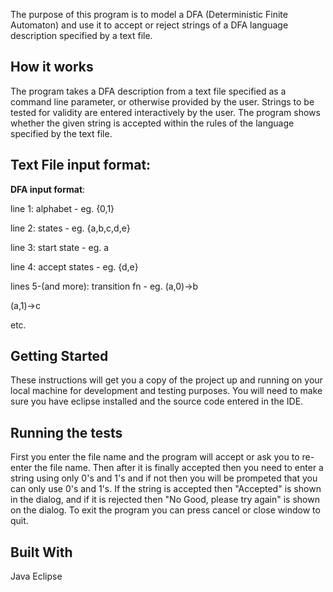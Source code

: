 The purpose of this program is to model a DFA (Deterministic Finite Automaton) and use it to accept or reject strings
of a DFA language description specified by a text file.  

## How it works
The program takes a DFA description from a text file specified as a command line parameter, or otherwise provided by the user. 
Strings to be tested for validity are entered interactively by the user. The program shows whether the given string is accepted within the rules of the language specified by the text file. 

## Text File input format:
**DFA input format**:

line 1: alphabet - eg. {0,1}

line 2: states - eg. {a,b,c,d,e}

line 3: start state - eg. a

line 4: accept states - eg. {d,e}

lines 5-(and more): transition fn - eg. (a,0)->b

 (a,1)->c
 
 etc.

## Getting Started

These instructions will get you a copy of the project up and running on your local machine for development and testing purposes. You will need to make sure you have eclipse installed and the source code entered in the IDE.


## Running the tests

First you enter the file name and the program will accept or ask you to re-enter the file name. Then after it is finally accepted then you need to enter a string using only 0's and 1's and if not then you will be prompeted that you can only use 0's and 1's. If the string is accepted then "Accepted" is shown in the dialog, and if it is rejected then "No Good, please try again" is shown on the dialog. To exit the program you can press cancel or close window to quit.


## Built With

Java
Eclipse
